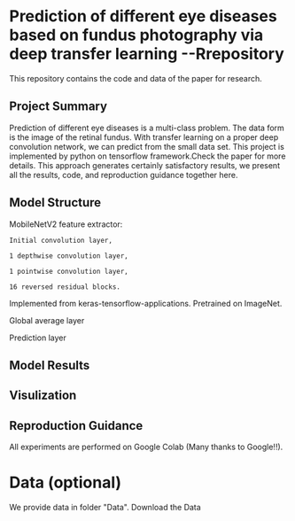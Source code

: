 # Prediction of different eye diseases based on fundus photography via deep transfer learning --Rrepository
This repository contains the code and data of the paper for research.
## Project Summary
Prediction of different eye diseases is a multi-class problem. The data form is the image of the retinal fundus. With transfer learning on a proper deep convolution network, we can predict from the small data set. This project is implemented by python on tensorflow framework.Check the paper for more details. This approach generates certainly satisfactory results, we present all the results, code, and reproduction guidance together here. 

## Model Structure
MobileNetV2 feature extractor: 

    Initial convolution layer, 
    
    1 depthwise convolution layer, 
    
    1 pointwise convolution layer,
    
    16 reversed residual blocks. 
   Implemented  from keras-tensorflow-applications. Pretrained on ImageNet.

Global average layer

Prediction layer

## Model Results

## Visulization

## Reproduction Guidance
All experiments are performed on Google Colab (Many thanks to Google!!).
# Data (optional)
We provide data in folder "Data". Download the Data 
